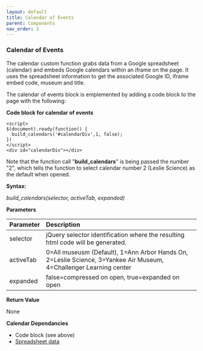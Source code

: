 ```yaml
---
layout: default
title: Calendar of Events
parent: Components
nav_order: 2
---
```


### Calendar of Events

The calendar custom function grabs data from a Google spreadsheet (calendar) and embeds Google calendars within an iframe on the page.  It uses the spreadsheet information to get the associated Google ID, iframe embed code, museum and title.

The calendar of events block is emplemented by adding a code block to the page with the following:

**Code block for calendar of events**
```
<script>
$(document).ready(function() {
  build_calendars('#calendarDiv',1, false);  
})
</script>
<div id="calendarDiv"></div>
```
Note that the function call "**build_calendars**" is being passed the number "2", which tells the function to select calendar number 2 (Leslie Science) as the default when opened. 

**Syntax:**

*build_calendars(selector, activeTab, expanded)*

**Parameters**

| Parameter | Description |
| :-------- | :---------- |
| selector  | jQuery selector identification where the resulting html code will be generated. |
| activeTab | 0=All museusm (Default), 1=Ann Arbor Hands On, 2=Leslie Science, 3=Yankee Air Museum, 4=Challenger Learning center |
| expanded | false=compressed on open, true=expanded on open |

**Return Value**

None


**Calendar Dependancies**
- Code block (see above)
- [Spreadsheet data](/Docs/spreadsheets.html)